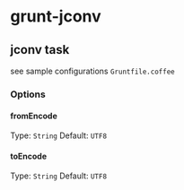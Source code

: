 # grunt-jconv

## jconv task

see sample configurations `Gruntfile.coffee`

### Options

#### fromEncode

Type: `String`
Default: `UTF8`

#### toEncode

Type: `String`
Default: `UTF8`
